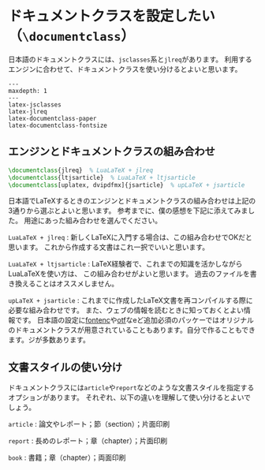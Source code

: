 # ドキュメントクラスを設定したい（``\documentclass``）

日本語のドキュメントクラスには、``jsclasses``系と``jlreq``があります。
利用するエンジンに合わせて、ドキュメントクラスを使い分けるとよいと思います。

```{toctree}
---
maxdepth: 1
---
latex-jsclasses
latex-jlreq
latex-documentclass-paper
latex-documentclass-fontsize
```

## エンジンとドキュメントクラスの組み合わせ

```latex
\documentclass{jlreq}  % LuaLaTeX + jlreq
\documentclass{ltjsarticle}  % LuaLaTeX + ltjsarticle
\documentclass[uplatex, dvipdfmx]{jsarticle}  % upLaTeX + jsarticle
```

日本語でLaTeXするときのエンジンとドキュメントクラスの組み合わせは上記の3通りから選ぶとよいと思います。
参考までに、僕の感想を下記に添えてみました。
用途にあった組み合わせを選んでください。

``LuaLaTeX + jlreq``
:   新しくLaTeXに入門する場合は、この組み合わせでOKだと思います。
    これから作成する文書はこれ一択でいいと思います。

``LuaLaTeX + ltjsarticle``
:   LaTeX経験者で、これまでの知識を活かしながらLuaLaTeXを使い方は、
    この組み合わせがよいと思います。
    過去のファイルを書き換えることはオススメしません。

``upLaTeX + jsarticle``
:   これまでに作成したLaTeX文書を再コンパイルする際に必要な組み合わせです。
    また、ウェブの情報を読むときに知っておくとよい情報です。
    日本語の設定に[fontenc](./latex-fontenc.md)や[otf](./latex-otf.md)なeど追加必須のパッケーではオリジナルのドキュメントクラスが用意されていることもあります。自分で作ることもできます。ジが多数あります。

## 文書スタイルの使い分け

ドキュメントクラスには``article``や``report``などのような文書スタイルを指定するオプションがあります。
それぞれ、以下の違いを理解して使い分けるとよいでしょう。

 ``article``
 : 論文やレポート；節（section）；片面印刷

 ``report``
 : 長めのレポート；章（chapter）；片面印刷

 ``book``
 : 書籍；章（chapter）；両面印刷
